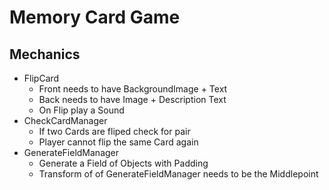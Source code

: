 # Memory Card Game

## Mechanics

- FlipCard
    - Front needs to have BackgroundImage + Text
    - Back needs to have Image + Description Text
    - On Flip play a Sound
- CheckCardManager
    - If two Cards are fliped check for pair
    - Player cannot flip the same Card again
- GenerateFieldManager
    - Generate a Field of Objects with Padding
    - Transform of of GenerateFieldManager needs to be the Middlepoint 